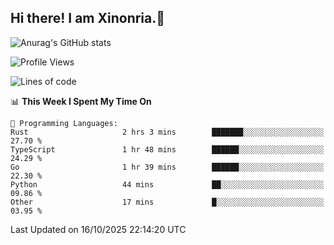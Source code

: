## Hi there! I am Xinonria.👋

![Anurag's GitHub stats](https://status-git-main-xinonrias-projects-f26540e3.vercel.app/api?username=xinonria&hide=stars,issues)

<!--START_SECTION:waka-->
![Profile Views](http://img.shields.io/badge/Profile%20Views-0-blue)

![Lines of code](https://img.shields.io/badge/From%20Hello%20World%20I%27ve%20Written-10.2%20million%20lines%20of%20code-blue)

📊 **This Week I Spent My Time On** 

```text
💬 Programming Languages: 
Rust                     2 hrs 3 mins        ███████░░░░░░░░░░░░░░░░░░   27.70 % 
TypeScript               1 hr 48 mins        ██████░░░░░░░░░░░░░░░░░░░   24.29 % 
Go                       1 hr 39 mins        ██████░░░░░░░░░░░░░░░░░░░   22.30 % 
Python                   44 mins             ██░░░░░░░░░░░░░░░░░░░░░░░   09.86 % 
Other                    17 mins             █░░░░░░░░░░░░░░░░░░░░░░░░   03.95 % 
```


 Last Updated on 16/10/2025 22:14:20 UTC
<!--END_SECTION:waka-->

<!--
**xinonria/xinonria** is a ✨ _special_ ✨ repository because its `README.md` (this file) appears on your GitHub profile.

Here are some ideas to get you started:

- 🔭 I’m currently working on ...
- 🌱 I’m currently learning ...
- 👯 I’m looking to collaborate on ...
- 🤔 I’m looking for help with ...
- 💬 Ask me about ...
- 📫 How to reach me: ...
- 😄 Pronouns: ...
- ⚡ Fun fact: ...
-->

